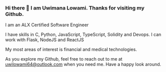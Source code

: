 ### Hi there 👋 I am Uwimana Lowami. Thanks for visiting my Github.

<!--
**Sonlowami/Sonlowami** is a ✨ _special_ ✨ repository because its `README.md` (this file) appears on your GitHub profile.

Here are some ideas to get you started:

- 🔭 I’m currently working on ...
- 🌱 I’m currently learning ...
- 👯 I’m looking to collaborate on ...
- 🤔 I’m looking for help with ...
- 💬 Ask me about ...
- 📫 How to reach me: ...
- 😄 Pronouns: ...
- ⚡ Fun fact: ...
-->
I am an ALX Certified Software Engineer

I have skills in C, Python, JavaScript, TypeScript, Solidity and Devops.
I can work with Flask, NodeJS and ReactJS

My most areas of interest is financial and medical technologies. 

As you explore my Github, feel free to reach out to me at uwilowami64@outlook.com when you need me. Have a happy look around.
